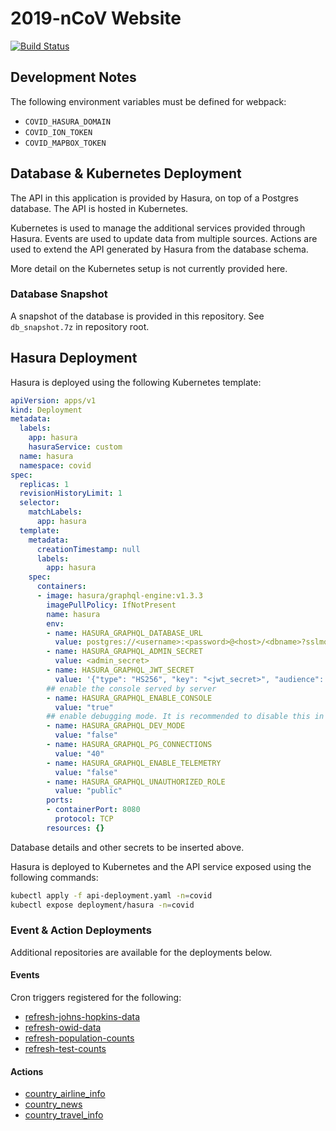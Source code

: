 # 2019-nCoV Website

[![Build Status](https://drone.tiepy.com/api/badges/xgis-earth/covid-web/status.svg)](
https://drone.tiepy.com/xgis-earth/covid-web)

## Development Notes

The following environment variables must be defined for webpack:

* `COVID_HASURA_DOMAIN`
* `COVID_ION_TOKEN`
* `COVID_MAPBOX_TOKEN`

## Database & Kubernetes Deployment

The API in this application is provided by Hasura, on top of a Postgres database.
The API is hosted in Kubernetes.

Kubernetes is used to manage the additional services provided through Hasura.
Events are used to update data from multiple sources.
Actions are used to extend the API generated by Hasura from the database schema.

More detail on the Kubernetes setup is not currently provided here. 

### Database Snapshot

A snapshot of the database is provided in this repository.
See `db_snapshot.7z` in repository root.

## Hasura Deployment

Hasura is deployed using the following Kubernetes template:

```yaml
apiVersion: apps/v1
kind: Deployment
metadata:
  labels:
    app: hasura
    hasuraService: custom
  name: hasura
  namespace: covid
spec:
  replicas: 1
  revisionHistoryLimit: 1
  selector:
    matchLabels:
      app: hasura
  template:
    metadata:
      creationTimestamp: null
      labels:
        app: hasura
    spec:
      containers:
      - image: hasura/graphql-engine:v1.3.3
        imagePullPolicy: IfNotPresent
        name: hasura
        env:
        - name: HASURA_GRAPHQL_DATABASE_URL
          value: postgres://<username>:<password>@<host>/<dbname>?sslmode=require
        - name: HASURA_GRAPHQL_ADMIN_SECRET
          value: <admin_secret>
        - name: HASURA_GRAPHQL_JWT_SECRET
          value: '{"type": "HS256", "key": "<jwt_secret>", "audience": "hasura", "issuer": "covid"}'
        ## enable the console served by server
        - name: HASURA_GRAPHQL_ENABLE_CONSOLE
          value: "true"
        ## enable debugging mode. It is recommended to disable this in production
        - name: HASURA_GRAPHQL_DEV_MODE
          value: "false"
        - name: HASURA_GRAPHQL_PG_CONNECTIONS
          value: "40"
        - name: HASURA_GRAPHQL_ENABLE_TELEMETRY
          value: "false"
        - name: HASURA_GRAPHQL_UNAUTHORIZED_ROLE
          value: "public"
        ports:
        - containerPort: 8080
          protocol: TCP
        resources: {}
```

Database details and other secrets to be inserted above.

Hasura is deployed to Kubernetes and the API service exposed using the following commands:

```bash
kubectl apply -f api-deployment.yaml -n=covid
kubectl expose deployment/hasura -n=covid
```

### Event & Action Deployments

Additional repositories are available for the deployments below.

#### Events

Cron triggers registered for the following:

* [refresh-johns-hopkins-data](https://github.com/xgis-earth/covid-refresh-johns-hopkins-data)
* [refresh-owid-data](https://github.com/xgis-earth/covid-refresh-owid-data)
* [refresh-population-counts](https://github.com/xgis-earth/covid-refresh-population-counts)
* [refresh-test-counts](https://github.com/xgis-earth/covid-refresh-test-counts)

#### Actions

* [country_airline_info](https://github.com/xgis-earth/action-query-country-airline-info)
* [country_news](https://github.com/xgis-earth/action-query-country-news)
* [country_travel_info](https://github.com/xgis-earth/action-query-country-travel-info)

